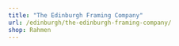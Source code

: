 ```yaml
---
title: "The Edinburgh Framing Company"
url: /edinburgh/the-edinburgh-framing-company/
shop: Rahmen
---
```

